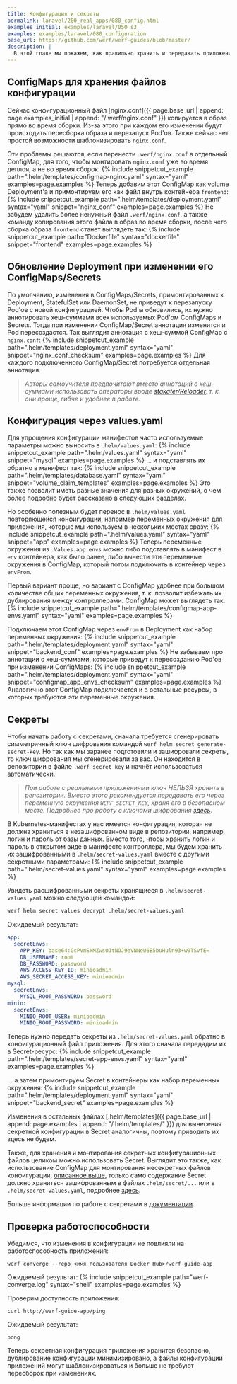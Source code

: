 ```yaml
---
title: Конфигурация и секреты
permalink: laravel/200_real_apps/080_config.html
examples_initial: examples/laravel/050_s3
examples: examples/laravel/080_configuration
base_url: https://github.com/werf/werf-guides/blob/master/
description: |
  В этой главе мы покажем, как правильно хранить и передавать приложениям секретную и несекретную конфигурацию. В предыдущих главах вся конфигурация находилась непосредственно в файлах конфигурации приложения или Kubernetes-манифестах. Для безопасности и гибкости часть этой конфигурации теперь будет передаваться приложениям с помощью values-файлов, ConfigMaps и Secrets.
---
```


## ConfigMaps для хранения файлов конфигурации

Сейчас конфигурационный файл [nginx.conf]({{ page.base_url | append: page.examples_initial | append: "/.werf/nginx.conf" }}) копируется в образ прямо во время сборки. Из-за этого при каждом его изменении будут происходить пересборка образа и перезапуск Pod'ов. Также сейчас нет простой возможности шаблонизировать `nginx.conf`.

Эти проблемы решаются, если перенести `.werf/nginx.conf` в отдельный ConfigMap, для того, чтобы монтировать `nginx.conf` уже во время деплоя, а не во время сборок:
{% include snippetcut_example path=".helm/templates/configmap-nginx.yaml" syntax="yaml" examples=page.examples %}
Теперь добавим этот ConfigMap как volume Deployment'а и примонтируем его как файл внутрь контейнера `frontend`:
{% include snippetcut_example path=".helm/templates/deployment.yaml" syntax="yaml" snippet="nginx_conf" examples=page.examples %}
Не забудем удалить более ненужный файл `.werf/nginx.conf`, а также команду копирования этого файла в образ во время сборки, после чего сборка образа `frontend` станет выглядеть так:
{% include snippetcut_example path="Dockerfile" syntax="dockerfile" snippet="frontend" examples=page.examples %}

## Обновление Deployment при изменении его ConfigMaps/Secrets

По умолчанию, изменения в ConfigMaps/Secrets, примонтированных к Deployment, StatefulSet или DaemonSet, не приведут к перезапуску Pod'ов с новой конфигурацией. Чтобы Pod'ы обновились, их нужно аннотировать хеш-суммами всех используемых Pod'ом ConfigMaps и Secrets. Тогда при изменении ConfigMap/Secret аннотация изменится и Pod пересоздастся. Так выглядит аннотация с хеш-суммой ConfigMap с `nginx.conf`:
{% include snippetcut_example path=".helm/templates/deployment.yaml" syntax="yaml" snippet="nginx_conf_checksum" examples=page.examples %}
Для каждого подключенного ConfigMap/Secret потребуется отдельная аннотация.
>_Авторы самоучителя предпочитают вместо аннотаций с хеш-суммами использовать операторы вроде [stakater/Reloader](https://github.com/stakater/Reloader), т. к. они проще, гибче и удобнее в работе._

## Конфигурация через values.yaml

Для упрощения конфигурации манифестов часто используемые параметры можно выносить в `.helm/values.yaml`:
{% include snippetcut_example path=".helm/values.yaml" syntax="yaml" snippet="mysql" examples=page.examples %}
... и подставлять их обратно в манифест так:
{% include snippetcut_example path=".helm/templates/database.yaml" syntax="yaml" snippet="volume_claim_templates" examples=page.examples %}
Это также позволит иметь разные значения для разных окружений, о чем более подробно будет рассказано в следующих разделах.

Но особенно полезным будет перенос в `.helm/values.yaml` повторяющейся конфигурации, например переменных окружения для приложения, которые мы используем в нескольких местах сразу:
{% include snippetcut_example path=".helm/values.yaml" syntax="yaml" snippet="app" examples=page.examples %}
Теперь переменные окружения из `.Values.app.envs` можно либо подставлять в манифест в `env` контейнера, как было ранее, либо вынести эти переменные окружения в ConfigMap, который потом подключить в контейнер через `envFrom`.

Первый вариант проще, но вариант с ConfigMap удобнее при большом количестве общих переменных окружения, т. к. позволит избежать их дублирования между контроллерами. ConfigMap может выглядеть так:
{% include snippetcut_example path=".helm/templates/configmap-app-envs.yaml" syntax="yaml" examples=page.examples %}

Подключаем этот ConfigMap через `envFrom` в Deployment как набор переменных окружения:
{% include snippetcut_example path=".helm/templates/deployment.yaml" syntax="yaml" snippet="backend_conf" examples=page.examples %}
Не забываем про аннотации с хеш-суммами, которые приведут к пересозданию Pod'ов при изменении ConfigMaps:
{% include snippetcut_example path=".helm/templates/deployment.yaml" syntax="yaml" snippet="configmap_app_envs_checksum" examples=page.examples %}
Аналогично этот ConfigMap подключается и в остальные ресурсы, в которых требуются эти переменные окружения.

## Секреты

Чтобы начать работу с секретами, сначала требуется сгенерировать симметричный ключ шифрования командой `werf helm secret generate-secret-key`. Но так как мы заранее подготовили и зашифровали секреты, то ключ шифрования мы сгенерировали за вас. Он находится в репозитории в файле `.werf_secret_key` и начнёт использоваться автоматически.
>_При работе с реальными приложениями ключ НЕЛЬЗЯ хранить в репозитории. Вместо этого рекомендуется передавать его через переменную окружения `WERF_SECRET_KEY`, храня его в безопасном месте. Подробнее про работу с ключами шифрования [здесь](https://ru.werf.io/documentation/v1.2/advanced/helm/configuration/secrets.html#%D0%BA%D0%BB%D1%8E%D1%87-%D1%88%D0%B8%D1%84%D1%80%D0%BE%D0%B2%D0%B0%D0%BD%D0%B8%D1%8F)._

В Kubernetes-манифестах у нас имеется конфигурация, которая не должна храниться в незашифрованном виде в репозитории, например, логин и пароль от базы данных. Вместо того, чтобы хранить логин и пароль в открытом виде в манифесте контроллера, мы будем хранить их зашифрованными в `.helm/secret-values.yaml` вместе с другими секретными параметрами:
{% include snippetcut_example path=".helm/secret-values.yaml" syntax="yaml" examples=page.examples %}

Увидеть расшифрованными секреты хранящиеся в `.helm/secret-values.yaml` можно следующей командой:
```bash
werf helm secret values decrypt .helm/secret-values.yaml
```

Ожидаемый результат:
```yaml
app:
  secretEnvs:
    APP_KEY: base64:GcPVmSxMZwsOJtNOJ9eVNNeU6B5buHuln93+w0TSvfE=
    DB_USERNAME: root
    DB_PASSWORD: password
    AWS_ACCESS_KEY_ID: minioadmin
    AWS_SECRET_ACCESS_KEY: minioadmin
mysql:
  secretEnvs:
    MYSQL_ROOT_PASSWORD: password
minio:
  secretEnvs:
    MINIO_ROOT_USER: minioadmin
    MINIO_ROOT_PASSWORD: minioadmin
```

Теперь нужно передать секреты из `.helm/secret-values.yaml` обратно в конфигурационный файл приложения. Для этого сначала передадим их в Secret-ресурс:
{% include snippetcut_example path=".helm/templates/secret-app-envs.yaml" syntax="yaml" examples=page.examples %}

... а затем примонтируем Secret в контейнеры как набор переменных окружения:
{% include snippetcut_example path=".helm/templates/deployment.yaml" syntax="yaml" snippet="backend_secret" examples=page.examples %}

Изменения в остальных файлах [.helm/templates]({{ page.base_url | append: page.examples | append: "/.helm/templates/" }}) для вынесения секретной конфигурации в Secret аналогичны, поэтому приводить их здесь не будем.

Также, для хранения и монтирования секретных конфигурационных файлов целиком можно использовать Secret. Выглядит это также, как использование ConfigMap для монтирования несекретных файлов конфигурации, [описанное выше](#configmaps-для-хранения-файлов-конфигурации), только само содержание Secret должно храниться зашифрованным в файлах `.helm/secret/...` или в `.helm/secret-values.yaml`, подробнее [здесь](https://ru.werf.io/documentation/v1.2/advanced/helm/configuration/secrets.html#%D1%81%D0%B5%D0%BA%D1%80%D0%B5%D1%82%D0%BD%D1%8B%D0%B5-%D1%84%D0%B0%D0%B9%D0%BB%D1%8B).

Больше информации по работе с секретами в [документации](https://ru.werf.io/documentation/v1.2/advanced/helm/configuration/secrets.html).

## Проверка работоспособности

Убедимся, что изменения в конфигурации не повлияли на работоспособность приложения:
```shell
werf converge --repo <имя пользователя Docker Hub>/werf-guide-app
```

Ожидаемый результат:
{% include snippetcut_example path="werf-converge.log" syntax="shell" examples=page.examples %}

Проверим доступность приложения:
```shell
curl http://werf-guide-app/ping
```

Ожидаемый результат:
```
pong
```

Теперь секретная конфигурация приложения хранится безопасно, дублирование конфигурации минимизировано, а файлы конфигурации приложений могут шаблонизироваться и больше не требуют пересборок при изменениях.